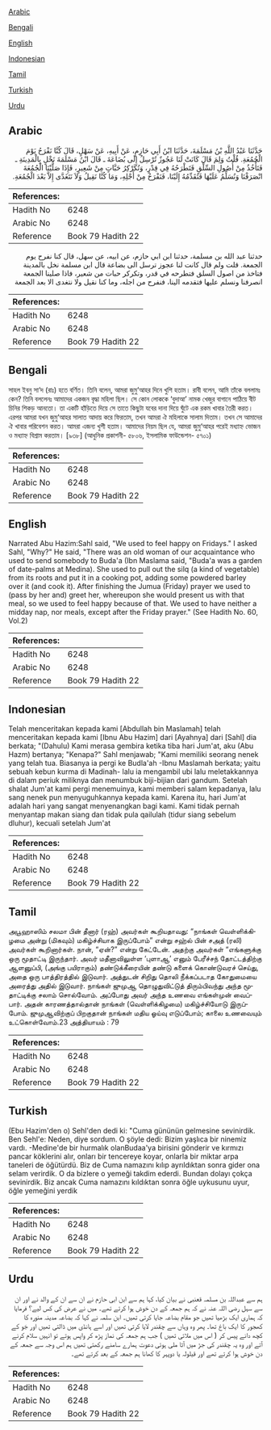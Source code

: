 [Arabic](#arabic)

[Bengali](#bengali)

[English](#english)

[Indonesian](#indonesian)

[Tamil](#tamil)

[Turkish](#turkish)

[Urdu](#urdu)

## Arabic


<div dir="rtl" lang="ar" style={{fontSize:'larger',backgroundColor:'#f8f9fa',padding:20}}>
حَدَّثَنَا عَبْدُ اللَّهِ بْنُ مَسْلَمَةَ، حَدَّثَنَا ابْنُ أَبِي حَازِمٍ، عَنْ أَبِيهِ، عَنْ سَهْلٍ، قَالَ كُنَّا نَفْرَحُ يَوْمَ الْجُمُعَةِ‏.‏ قُلْتُ وَلِمَ قَالَ كَانَتْ لَنَا عَجُوزٌ تُرْسِلُ إِلَى بُضَاعَةَ ـ قَالَ ابْنُ مَسْلَمَةَ نَخْلٍ بِالْمَدِينَةِ ـ فَتَأْخُذُ مِنْ أُصُولِ السِّلْقِ فَتَطْرَحُهُ فِي قِدْرٍ، وَتُكَرْكِرُ حَبَّاتٍ مِنْ شَعِيرٍ، فَإِذَا صَلَّيْنَا الْجُمُعَةَ انْصَرَفْنَا وَنُسَلِّمُ عَلَيْهَا فَتُقَدِّمُهُ إِلَيْنَا، فَنَفْرَحُ مِنْ أَجْلِهِ، وَمَا كُنَّا نَقِيلُ وَلاَ نَتَغَدَّى إِلاَّ بَعْدَ الْجُمُعَةِ‏.‏
</div>
<div style={{backgroundColor:'#f8f9fa',padding:20, marginBottom: 10}}><table> <thead> <tr> <th>References:</th> <th></th> </tr> </thead> <tbody><tr><td>Hadith No</td><td>6248</td></tr><tr><td>Arabic No</td><td>6248</td></tr><tr><td>Reference</td><td>Book 79 Hadith 22</td></tr></tbody></table></div>


<div dir="rtl" lang="ar" style={{fontSize:'larger',backgroundColor:'#f8f9fa',padding:20}}>
حدثنا عبد الله بن مسلمة، حدثنا ابن ابي حازم، عن ابيه، عن سهل، قال كنا نفرح يوم الجمعة. قلت ولم قال كانت لنا عجوز ترسل الى بضاعة قال ابن مسلمة نخل بالمدينة فتاخذ من اصول السلق فتطرحه في قدر، وتكركر حبات من شعير، فاذا صلينا الجمعة انصرفنا ونسلم عليها فتقدمه الينا، فنفرح من اجله، وما كنا نقيل ولا نتغدى الا بعد الجمعة
</div>
<div style={{backgroundColor:'#f8f9fa',padding:20, marginBottom: 10}}><table> <thead> <tr> <th>References:</th> <th></th> </tr> </thead> <tbody><tr><td>Hadith No</td><td>6248</td></tr><tr><td>Arabic No</td><td>6248</td></tr><tr><td>Reference</td><td>Book 79 Hadith 22</td></tr></tbody></table></div>

## Bengali


<div dir="ltr" lang="bn" style={{fontSize:'larger',backgroundColor:'#f8f9fa',padding:20}}>
সাহল ইবনু সা‘দ (রাঃ) হতে বর্ণিত। তিনি বলেন, আমরা জুমু‘আহর দিনে খুশি হতাম। রাবী বলেন, আমি তাঁকে বললামঃ কেন? তিনি বললেনঃ আমাদের একজন বৃদ্ধা মহিলা ছিল। সে কোন লোককে ‘বুদাআ’ নামক খেজুর বাগানে পাঠিয়ে বীট চিনির শিকড় আনতো। তা একটি হাঁড়িতে দিয়ে সে তাতে কিছুটা যবের দানা দিয়ে ঘুঁটে এক রকম খাবার তৈরী করত। এরপর আমরা যখন জুমু‘আহর সালাত আদায় করে ফিরতাম, তখন আমরা ঐ মহিলাকে সালাম দিতাম। তখন সে আমাদের ঐ খাবার পরিবেশন করত। আমরা এজন্য খুশী হতাম। আমাদের নিয়ম ছিল যে, আমরা জুমু‘আহর পরেই মধ্যাহ্ন ভোজন ও মধ্যাহ্ন বিশ্রাম করতাম। [৯৩৮] (আধুনিক প্রকাশনী- ৫৮০৬, ইসলামিক ফাউন্ডেশন- ৫৭০১)
</div>
<div style={{backgroundColor:'#f8f9fa',padding:20, marginBottom: 10}}><table> <thead> <tr> <th>References:</th> <th></th> </tr> </thead> <tbody><tr><td>Hadith No</td><td>6248</td></tr><tr><td>Arabic No</td><td>6248</td></tr><tr><td>Reference</td><td>Book 79 Hadith 22</td></tr></tbody></table></div>

## English


<div dir="ltr" lang="en" style={{fontSize:'larger',backgroundColor:'#f8f9fa',padding:20}}>
Narrated Abu Hazim:Sahl said, "We used to feel happy on Fridays." I asked Sahl, "Why?" He said, "There was an old woman of our acquaintance who used to send somebody to Buda'a (Ibn Maslama said, "Buda'a was a garden of date-palms at Medina). She used to pull out the silq (a kind of vegetable) from its roots and put it in a cooking pot, adding some powdered barley over it (and cook it). After finishing the Jumua (Friday) prayer we used to (pass by her and) greet her, whereupon she would present us with that meal, so we used to feel happy because of that. We used to have neither a midday nap, nor meals, except after the Friday prayer." (See Hadith No. 60, Vol.2)
</div>
<div style={{backgroundColor:'#f8f9fa',padding:20, marginBottom: 10}}><table> <thead> <tr> <th>References:</th> <th></th> </tr> </thead> <tbody><tr><td>Hadith No</td><td>6248</td></tr><tr><td>Arabic No</td><td>6248</td></tr><tr><td>Reference</td><td>Book 79 Hadith 22</td></tr></tbody></table></div>

## Indonesian


<div dir="ltr" lang="id" style={{fontSize:'larger',backgroundColor:'#f8f9fa',padding:20}}>
Telah menceritakan kepada kami [Abdullah bin Maslamah] telah menceritakan kepada kami [Ibnu Abu Hazim] dari [Ayahnya] dari [Sahl] dia berkata; "(Dahulu) Kami merasa gembira ketika tiba hari Jum'at, aku (Abu Hazm) bertanya; "Kenapa?" Sahl menjawab; "Kami memiliki seorang nenek yang telah tua. Biasanya ia pergi ke Budla'ah -Ibnu Maslamah berkata; yaitu sebuah kebun kurma di Madinah- lalu ia mengambil ubi lalu meletakkannya di dalam periuk miliknya dan menumbuk biji-bijian dari gandum. Setelah shalat Jum'at kami pergi menemuinya, kami memberi salam kepadanya, lalu sang nenek pun menyuguhkannya kepada kami. Karena itu, hari Jum'at adalah hari yang sangat menyenangkan bagi kami. Kami tidak pernah menyantap makan siang dan tidak pula qailulah (tidur siang sebelum dluhur), kecuali setelah Jum'at
</div>
<div style={{backgroundColor:'#f8f9fa',padding:20, marginBottom: 10}}><table> <thead> <tr> <th>References:</th> <th></th> </tr> </thead> <tbody><tr><td>Hadith No</td><td>6248</td></tr><tr><td>Arabic No</td><td>6248</td></tr><tr><td>Reference</td><td>Book 79 Hadith 22</td></tr></tbody></table></div>

## Tamil


<div dir="ltr" lang="ta" style={{fontSize:'larger',backgroundColor:'#f8f9fa',padding:20}}>
அபூஹாஸிம் சலமா பின் தீனார் (ரஹ்) அவர்கள் கூறியதாவது: “நாங்கள் வெள்ளிக்கிழமை அன்று (மிகவும்) மகிழ்ச்சியாக இருப்போம்” என்று சஹ்ல் பின் சஅத் (ரலி) அவர்கள் கூறினார்கள். நான், “ஏன்?” என்று கேட்டேன். அதற்கு அவர்கள் “எங்களுக்கு ஒரு மூதாட்டி இருந்தார். அவர் மதீனாவிலுள்ள ‘புளாஆ’ எனும் பேரீச்சந் தோட்டத்திற்கு ஆளனுப்பி, (அங்கு பயிராகும்) தண்டுக்கீரையின் தண்டு களைக் கொண்டுவரச் செய்து, அதை ஒரு பாத்திரத்தில் இடுவார். அத்துடன் சிறிது தொலி நீக்கப்படாத கோதுமையை அரைத்து அதில் இடுவார். நாங்கள் ஜுமுஆ தொழுதுவிட்டுத் திரும்பிவந்து அந்த மூதாட்டிக்கு சலாம் சொல்வோம். அப்போது அவர் அந்த உணவை எங்கள்முன் வைப்பார். அதன் காரணத்தால்தான் நாங்கள் (வெள்ளிக்கிழமை) மகிழ்ச்சியோடு இருப்போம். ஜுமுஆவிற்குப் பிறகுதான் நாங்கள் மதிய ஓய்வு எடுப்போம்; காலை உணவையும் உட்கொள்வோம்.23 அத்தியாயம் : 79
</div>
<div style={{backgroundColor:'#f8f9fa',padding:20, marginBottom: 10}}><table> <thead> <tr> <th>References:</th> <th></th> </tr> </thead> <tbody><tr><td>Hadith No</td><td>6248</td></tr><tr><td>Arabic No</td><td>6248</td></tr><tr><td>Reference</td><td>Book 79 Hadith 22</td></tr></tbody></table></div>

## Turkish


<div dir="ltr" lang="tr" style={{fontSize:'larger',backgroundColor:'#f8f9fa',padding:20}}>
(Ebu Hazim'den o) Sehl'den dedi ki: "Cuma gününün gelmesine sevinirdik. Ben Sehl'e: Neden, diye sordum. O şöyle dedi: Bizim yaşlıca bir ninemiz vardı. -Medine'de bir hurmalık olanBudaa'ya birisini gönderir ve kırmızı pancar köklerini alır, onları bir tencereye koyar, onlarla bir miktar arpa taneleri de öğütürdü. Biz de Cuma namazını kılıp ayrıldıktan sonra gider ona selam verirdik. O da bizlere o yemeği takdim ederdi. Bundan dolayı çokça sevinirdik. Biz ancak Cuma namazını kıldıktan sonra öğle uykusunu uyur, öğle yemeğini yerdik
</div>
<div style={{backgroundColor:'#f8f9fa',padding:20, marginBottom: 10}}><table> <thead> <tr> <th>References:</th> <th></th> </tr> </thead> <tbody><tr><td>Hadith No</td><td>6248</td></tr><tr><td>Arabic No</td><td>6248</td></tr><tr><td>Reference</td><td>Book 79 Hadith 22</td></tr></tbody></table></div>

## Urdu


<div dir="rtl" lang="ur" style={{fontSize:'larger',backgroundColor:'#f8f9fa',padding:20}}>
ہم سے عبداللہ بن مسلمہ قعنبی نے بیان کیا، کہا ہم سے ابن ابی حازم نے ان سے ان کے والد نے اور ان سے سہل رضی اللہ عنہ نے کہ ہم جمعہ کے دن خوش ہوا کرتے تھے۔ میں نے عرض کی کس لیے؟ فرمایا کہ ہماری ایک بڑھیا تھیں جو مقام بضاعہ جایا کرتی تھیں۔ ابن سلمہ نے کہا کہ بضاعہ مدینہ منورہ کا کھجور کا ایک باغ تھا۔ پھر وہ وہاں سے چقندر لایا کرتی تھیں اور اسے ہانڈی میں ڈالتی تھیں اور جَو کے کچھ دانے پیس کر ( اس میں ملاتی تھیں ) جب ہم جمعہ کی نماز پڑھ کر واپس ہوتے تو انہیں سلام کرنے آتے اور وہ یہ چقندر کی جڑ میں آٹا ملی ہوئی دعوت ہمارے سامنے رکھتی تھیں ہم اس وجہ سے جمعہ کے دن خوش ہوا کرتے تھے اور قیلولہ یا دوپہر کا کھانا ہم جمعہ کے بعد کرتے تھے۔
</div>
<div style={{backgroundColor:'#f8f9fa',padding:20, marginBottom: 10}}><table> <thead> <tr> <th>References:</th> <th></th> </tr> </thead> <tbody><tr><td>Hadith No</td><td>6248</td></tr><tr><td>Arabic No</td><td>6248</td></tr><tr><td>Reference</td><td>Book 79 Hadith 22</td></tr></tbody></table></div>